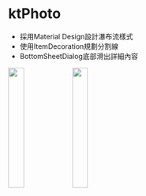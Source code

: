 # ktPhoto

- 採用Material Design設計瀑布流樣式
- 使用ItemDecoration規劃分割線
- BottomSheetDialog底部滑出詳細內容


<img src="https://github.com/hunter0113/ktPhoto/blob/master/RecyclerView.gif" width="25%" height="25%"> 
<img src="https://github.com/hunter0113/ktPhoto/blob/master/BottomSheetBehavior.gif" width="25%" height="25%">  
